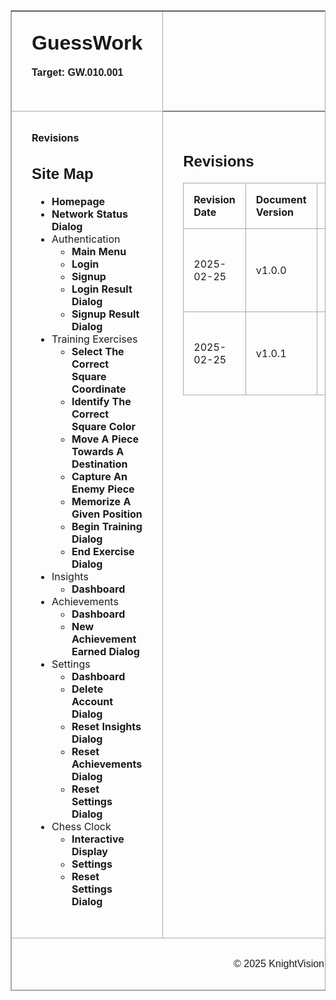 
<table border="1" cellpadding="0" cellspacing="0"  class="container" style="border: 1px solid darkgray;"> 
  <tr class="header">
    <td style="width: 70%; text-align: left; padding: 2em; border-bottom: 1px solid darkgray;">
        <h1 style="font-family: Arial, sans-serif; margin: 0; padding: 0;">GuessWork</h1>
        <br/>
        <p class="target-version" style="font-family: Arial, sans-serif; font-weight: bold; margin: 0; padding: 0;">
        Target: GW.010.001
        </p>
        <br/>
    </td>
  </tr>  
  <tr>
      <td valign="top"  class="left-bar" style="width: 30%; padding: 2em; border-right: 1px solid darkgray;"> 
        <a href="#" style="text-decoration: none; font-weight: bold;">Revisions</a>
        <h2 style="font-family: Arial, sans-serif;">Site Map</h2>
        <ul class="left-bar-list" style="padding-left: 2rem;">
            <li><a href="docs/homepage.md" style="text-decoration: none; font-weight: bold;">Homepage</a></li>
            <li><a href="docs/network-status-dialog.md" style="text-decoration: none; font-weight: bold;">Network Status Dialog</a></li>
            <li>
                Authentication
                <ul class="left-bar-list" style="padding-left: 2rem;">
                    <li><a href="docs/authentication/main-menu.md" style="text-decoration: none; font-weight: bold;">Main Menu</a></li>
                    <li><a href="docs/authentication/login.md" style="text-decoration: none; font-weight: bold;">Login</a></li>
                    <li><a href="docs/authentication/signup.md" style="text-decoration: none; font-weight: bold;">Signup</a></li>
                    <li><a href="docs/authentication/login-result-dialog.md" style="text-decoration: none; font-weight: bold;">Login Result Dialog</a></li>
                    <li><a href="docs/authentication/signup-result-dialog.md" style="text-decoration: none; font-weight: bold;">Signup Result Dialog</a></li>
                </ul>
            </li>
            <li>
                Training Exercises
                <ul class="left-bar-list" style="padding-left: 2rem;">
                    <li><a href="docs/training-exercises/select-the-correct-square-coordinate.md" style="text-decoration: none; font-weight: bold;">Select The Correct Square Coordinate</a></li>
                    <li><a href="docs/training-exercises/identify-the-correct-square-color.md" style="text-decoration: none; font-weight: bold;">Identify The Correct Square Color</a></li>
                    <li><a href="docs/training-exercises/move-a-piece-towards-a-destination.md" style="text-decoration: none; font-weight: bold;">Move A Piece Towards A Destination</a></li>
                    <li><a href="docs/training-exercises/capture-an-enemy-piece.md" style="text-decoration: none; font-weight: bold;">Capture An Enemy Piece</a></li>
                    <li><a href="docs/training-exercises/memorize-a-given-position.md" style="text-decoration: none; font-weight: bold;">Memorize A Given Position</a></li>
                    <li><a href="docs/training-exercises/begin-training-dialog.md" style="text-decoration: none; font-weight: bold;">Begin Training Dialog</a></li>
                    <li><a href="docs/training-exercises/end-exercise-dialog.md" style="text-decoration: none; font-weight: bold;">End Exercise Dialog</a></li>
                </ul>
            </li>
            <li>
                Insights
                <ul class="left-bar-list" style="padding-left: 2rem;">
                    <li><a href="docs/insights/dashboard.md" style="text-decoration: none; font-weight: bold;">Dashboard</a></li>
                </ul>
            </li>
            <li>
                Achievements
                <ul class="left-bar-list" style="padding-left: 2rem;">
                    <li><a href="docs/achievements/dashboard.md" style="text-decoration: none; font-weight: bold;">Dashboard</a></li>
                    <li><a href="docs/achievements/new-achievement-earned-dialog.md" style="text-decoration: none; font-weight: bold;">New Achievement Earned Dialog</a></li>
                </ul>
            </li>
            <li>
                Settings
                <ul class="left-bar-list" style="padding-left: 2rem;">
                    <li><a href="docs/settings/dashboard.md" style="text-decoration: none; font-weight: bold;">Dashboard</a></li>
                    <li><a href="docs/settings/delete-account-dialog.md" style="text-decoration: none; font-weight: bold;">Delete Account Dialog</a></li>
                    <li><a href="docs/settings/reset-insights-dialog.md" style="text-decoration: none; font-weight: bold;">Reset Insights Dialog</a></li>
                    <li><a href="docs/settings/reset-achievements-dialog.md" style="text-decoration: none; font-weight: bold;">Reset Achievements Dialog</a></li>
                    <li><a href="docs/settings/reset-settings-dialog.md" style="text-decoration: none; font-weight: bold;">Reset Settings Dialog</a></li>
                </ul>
            </li>
            <li>
                Chess Clock
                <ul class="left-bar-list" style="padding-left: 2rem;">
                    <li><a href="docs/chess-clock/interactive-display.md" style="text-decoration: none; font-weight: bold;">Interactive Display</a></li>
                    <li><a href="docs/chess-clock/settings.md" style="text-decoration: none; font-weight: bold;">Settings</a></li>
                    <li><a href="docs/chess-clock/reset-settings-dialog.md" style="text-decoration: none; font-weight: bold;">Reset Settings Dialog</a></li>
                </ul>
            </li>
        </ul>
        </td>
        <td valign="top"  class="right-bar" style="width: 75%; padding: 2em">
            <h2 style="font-family: Arial, sans-serif;">Revisions</h2>
            <table style="width: 100%; border-collapse: collapse; margin-top: 10px;">
                <tr>
                    <th style="padding: 1em; border: 1px solid darkgray; text-align: left;">Revision Date</th>
                    <th style="padding: 1em; border: 1px solid darkgray; text-align: left;">Document Version</th>
                    <th style="padding: 1em; border: 1px solid darkgray; text-align: left;">Description</th>
                    <th style="padding: 1em; border: 1px solid darkgray; text-align: left;">Tracking Notes</th>
                    <th style="padding: 1em; border: 1px solid darkgray; text-align: left;">Approved By</th>
                </tr>
                <tr>
                    <td style="padding: 1em; border: 1px solid darkgray; text-align: left;">2025-02-25</td>
                    <td style="padding: 1em; border: 1px solid darkgray; text-align: left;">v1.0.0</td>
                    <td style="padding: 1em; border: 1px solid darkgray; text-align: left;">Initial Document Version</td>
                    <td style="padding: 1em; border: 1px solid darkgray; text-align: left;">N/A</td>
                    <td style="padding: 1em; border: 1px solid darkgray; text-align: left;">Araneta, Vaughn Cedric L. (Project Manager)</td>
                </tr>
                <tr>
                    <td style="padding: 1em; border: 1px solid darkgray; text-align: left;">2025-02-25</td>
                    <td style="padding: 1em; border: 1px solid darkgray; text-align: left;">v1.0.1</td>
                    <td style="padding: 1em; border: 1px solid darkgray; text-align: left;">Fixed Styling Problem</td>
                    <td style="padding: 1em; border: 1px solid darkgray; text-align: left;">N/A</td>
                    <td style="padding: 1em; border: 1px solid darkgray; text-align: left;">Araneta, Vaughn Cedric L. (Project Manager)</td>
                </tr>
            </table>
        </td>
    </tr>
    <tr>
        <td colspan="2" align="center" class="footer" style="text-align: center; padding: 1em; border: 1px solid darkgray; border-top: 1px solid darkgray;">
            <p style="font-family: Arial, sans-serif;">&copy; 2025 KnightVision</p>
        </td>
    </tr>
</table>
